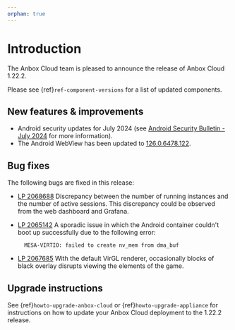 ```yaml
---
orphan: true
---
```

# Introduction

The Anbox Cloud team is pleased to announce the release of Anbox Cloud 1.22.2.

Please see {ref}`ref-component-versions` for a list of updated components.

## New features & improvements

* Android security updates for July 2024 (see [Android Security Bulletin - July 2024](https://source.android.com/docs/security/bulletin/2024-07-01) for more information).
* The Android WebView has been updated to [126.0.6478.122](https://chromereleases.googleblog.com/2024/06/chrome-for-android-update_24.html).

## Bug fixes

The following bugs are fixed in this release:

* [LP 2068688](https://bugs.launchpad.net/anbox-cloud/+bug/2068688) Discrepancy between the number of running instances and the number of active sessions. This discrepancy could be observed from the web dashboard and Grafana.

* [LP 2065142](https://bugs.launchpad.net/anbox-cloud/+bug/2065142) A sporadic issue in which the Android container couldn't boot up successfully due to the following error:

        MESA-VIRTIO: failed to create nv_mem from dma_buf

* [LP 2067685](https://bugs.launchpad.net/anbox-cloud/+bug/2067685) With the default VirGL renderer, occasionally blocks of black overlay disrupts viewing the elements of the game.

## Upgrade instructions

See {ref}`howto-upgrade-anbox-cloud` or {ref}`howto-upgrade-appliance` for instructions on how to update your Anbox Cloud deployment to the 1.22.2 release.